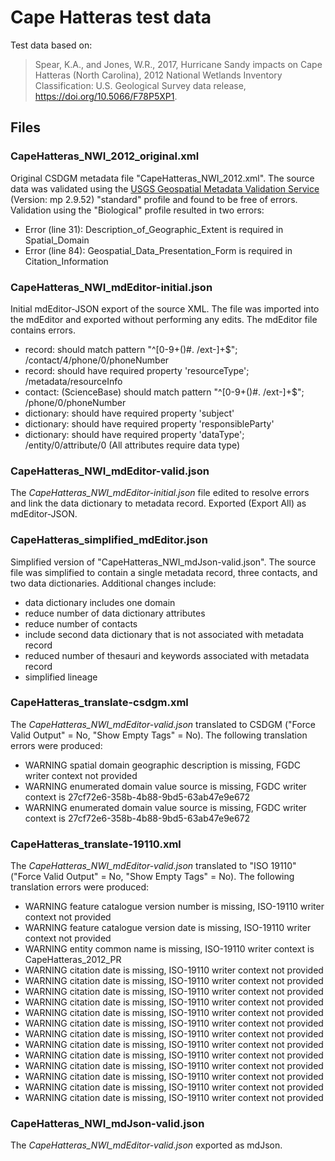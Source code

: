 # Cape Hatteras test data

Test data based on:

> Spear, K.A., and Jones, W.R., 2017, Hurricane Sandy impacts on Cape Hatteras (North Carolina), 2012 National Wetlands Inventory Classification: U.S. Geological Survey data release, https://doi.org/10.5066/F78P5XP1.

## Files

### CapeHatteras_NWI_2012_original.xml

Original CSDGM metadata file "CapeHatteras_NWI_2012.xml". The source data was validated using the [USGS Geospatial Metadata Validation Service](https://www1.usgs.gov/mp/) (Version: mp 2.9.52) "standard" profile and found to be free of errors. Validation using the "Biological" profile resulted in two errors:
  - Error (line 31): Description_of_Geographic_Extent is required in Spatial_Domain
  - Error (line 84): Geospatial_Data_Presentation_Form is required in Citation_Information

### CapeHatteras_NWI_mdEditor-initial.json

Initial mdEditor-JSON export of the source XML. The file was imported into the mdEditor and exported without performing any edits. The mdEditor file contains errors.

  - record: should match pattern "^[0-9+()#. /ext-]+$"; /contact/4/phone/0/phoneNumber
  - record: should have required property 'resourceType'; /metadata/resourceInfo
  - contact: (ScienceBase) should match pattern "^[0-9+()#. /ext-]+$"; /phone/0/phoneNumber
  - dictionary: should have required property 'subject'
  - dictionary: should have required property 'responsibleParty'
  - dictionary: should have required property 'dataType'; /entity/0/attribute/0 (All attributes require data type)

### CapeHatteras_NWI_mdEditor-valid.json

The *CapeHatteras_NWI_mdEditor-initial.json* file edited to resolve errors and link the data dictionary to metadata record. Exported (Export All) as mdEditor-JSON.
  
### CapeHatteras_simplified_mdEditor.json

Simplified version of "CapeHatteras_NWI_mdJson-valid.json". The source file was simplified to contain a single metadata record, three contacts, and two data dictionaries. Additional changes include:

  - data dictionary includes one domain
  - reduce number of data dictionary attributes
  - reduce number of contacts
  - include second data dictionary that is not associated with metadata record
  - reduced number of thesauri and keywords associated with metadata record
  - simplified lineage

### CapeHatteras_translate-csdgm.xml

The *CapeHatteras_NWI_mdEditor-valid.json* translated to CSDGM ("Force Valid Output" = No, "Show Empty Tags" = No). The following translation errors were produced:

  - WARNING spatial domain geographic description is missing, FGDC writer context not provided
  - WARNING enumerated domain value source is missing, FGDC writer context is 27cf72e6-358b-4b88-9bd5-63ab47e9e672
  - WARNING enumerated domain value source is missing, FGDC writer context is 27cf72e6-358b-4b88-9bd5-63ab47e9e672
    
### CapeHatteras_translate-19110.xml

The *CapeHatteras_NWI_mdEditor-valid.json* translated to "ISO 19110" ("Force Valid Output" = No, "Show Empty Tags" = No). The following translation errors were produced:
  
  - WARNING feature catalogue version number is missing, ISO-19110 writer context not provided
  - WARNING feature catalogue version date is missing, ISO-19110 writer context not provided
  - WARNING entity common name is missing, ISO-19110 writer context is CapeHatteras_2012_PR
  - WARNING citation date is missing, ISO-19110 writer context not provided
  - WARNING citation date is missing, ISO-19110 writer context not provided
  - WARNING citation date is missing, ISO-19110 writer context not provided
  - WARNING citation date is missing, ISO-19110 writer context not provided
  - WARNING citation date is missing, ISO-19110 writer context not provided
  - WARNING citation date is missing, ISO-19110 writer context not provided
  - WARNING citation date is missing, ISO-19110 writer context not provided
  - WARNING citation date is missing, ISO-19110 writer context not provided
  - WARNING citation date is missing, ISO-19110 writer context not provided
  - WARNING citation date is missing, ISO-19110 writer context not provided
  - WARNING citation date is missing, ISO-19110 writer context not provided
  - WARNING citation date is missing, ISO-19110 writer context not provided
  - WARNING citation date is missing, ISO-19110 writer context not provided

### CapeHatteras_NWI_mdJson-valid.json

The *CapeHatteras_NWI_mdEditor-valid.json* exported as mdJson.
  
  
